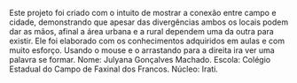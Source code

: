 Este projeto foi criado com o intuito de mostrar a conexão entre campo e cidade, demonstrando que apesar das divergências ambos os locais podem dar as mãos, afinal a área urbana e a rural dependem uma da outra para existir.
Ele foi elaborado com os conhecimentos adquiridos em aulas e com muito esforço.
Usando o mouse e o arrastando para a direita ira ver uma palavra se formar. 
Nome: Julyana Gonçalves Machado.
Escola: Colégio Estadual do Campo de Faxinal dos Francos.
Núcleo: Irati.
